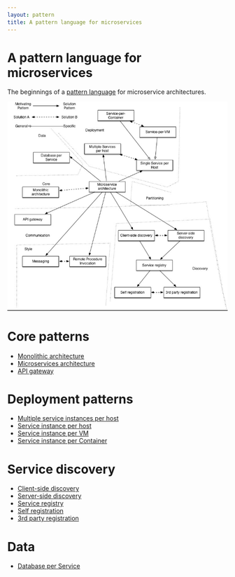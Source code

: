 ```yaml
---
layout: pattern
title: A pattern language for microservices
---
```

# A pattern language for microservices

The beginnings of a [pattern language](http://en.wikipedia.org/wiki/Pattern_language) for microservice architectures.

<map name="GraffleExport">
	<area shape=rect coords="89,174,214,210" href="data/database-per-service.html">
	<area shape=rect coords="457,86,582,122" href="deployment/service-per-vm.html">
	<area shape=rect coords="312,29,437,65" href="deployment/service-per-container.html">
	<area shape=rect coords="446,200,571,236" href="deployment/single-service-per-host.html">
	<area shape=rect coords="266,144,391,180" href="deployment/multiple-services-per-host.html">
	<area shape=rect coords="540,638,665,674" href="3rd-party-registration.html">
	<area shape=rect coords="370,638,495,674" href="self-registration.html">
	<area shape=rect coords="445,544,570,580" href="service-registry.html">
	<area shape=rect coords="554,442,679,478" href="server-side-discovery.html">
	<area shape=rect coords="383,442,508,478" href="client-side-discovery.html">
	<area shape=rect coords="24,387,149,423" href="apigateway.html">
	<area shape=rect coords="282,274,407,310" href="microservices.html">
	<area shape=rect coords="52,293,177,329" href="monolithic.html">
</map>

<img border=0 class="img-responsive" src="../i/Microservices%20Pattern%20Language.jpg" usemap="#GraffleExport">


# Core patterns

* [Monolithic architecture](monolithic.html)
* [Microservices architecture](microservices.html)
* [API gateway](apigateway.html)

# Deployment patterns

* [Multiple service instances per host](deployment/multiple-services-per-host.html)
* [Service instance per host](deployment/single-service-per-host.html)
* [Service instance per VM](deployment/service-per-vm.html)
* [Service instance per Container](deployment/service-per-container.html)


# Service discovery

* [Client-side discovery](client-side-discovery.html)
* [Server-side discovery](server-side-discovery.html)
* [Service registry](service-registry.html)
* [Self registration](self-registration.html)
* [3rd party registration](3rd-party-registration.html)

# Data

* [Database per Service](data/database-per-service.html)
